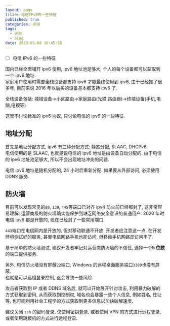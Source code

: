 ```yaml
---
layout: page
title: 电信IPv6的一些特征
published: true
categories: 评测
tags: 
  - 评测
  - blog
date: 2023-05-08 10:45:58
---
```


- [ ] 电信 IPv6 的一些特征

国内已经全面铺开 ipv6 使用, ipv6 地址池足够大, 个人的每个设备都可以获取到一个 ipv6 地址.  
家庭用户使用时需要全栈设备都支持 ipv6 才能最终使用到 ipv6, 由于已经推了很多年, 目前来说 2016 年以后买的设备基本都支持 ipv6 了.

全栈设备包括: 城域设备->小区路由->家庭路由(光猫,路由器)->终端设备(手机,电脑,电视等)

这里不讨论标准的 ipv6 协议, 只讨论电信的 ipv6 的一些特征.

## 地址分配

首先是地址分配方式, ipv6 有三种分配方式: 静态分配, SLAAC, DHCPv6.  
电信使用的是 SLAAC, 也就是说电信的 ipv6 地址是由设备自动分配的, 由于电信的 ipv6 地址池足够大, 所以不会出现地址冲突的问题.

电信 ipv6 地址是随机分配的, 24 小时后重新分配. 如果要从外部访问, 必须使用 DDNS 服务.

## 防火墙

目前可以发现常见的`80`, `139`, `445`等端口已对齐 ipv4 防火前已经都封了, 这非常容易理解, 运营商级的防火墙确实能保护到缺乏网络安全意识的普通用户. 2020 年时电信 ipv6 都是开放的, 现在已经封了一些常用端口.

`443`端口在电信网内是开放的, 但对移动联通不开放. 开发者应注意这一点. 在开发环境测试好的服务, 甚至电信网路手机也能访问, 但移动手机网络却访问不了.

基于简单的防火墙测试, 建议开发者牢记对运营商防火墙的不信任, 选择一个**5 位数**的端口提供服务.

另外, 电信防火墙没有屏蔽`22`端口, Windows 的远程桌面服务端口`3389`也没有屏蔽.  
也就是可以远程登录控制, 这会导致一些风险.

攻击者获取到 IP 或者 DDNS 域名后, 就可以开始展开针对攻击, 利用暴力破解的方式获取到密码, 从而获取到控制权, 域名也会暴露一些个人信息, 例如姓名, 住址等, 也可能利用社会工程学的方式获取到更多信息以加快破解速度.

建议关闭 `ssh` 的密码登录, 仅使用密钥登录, 或者使用 VPN 的方式进行远程登录, 或者使用跳板机的方式进行远程登录.
